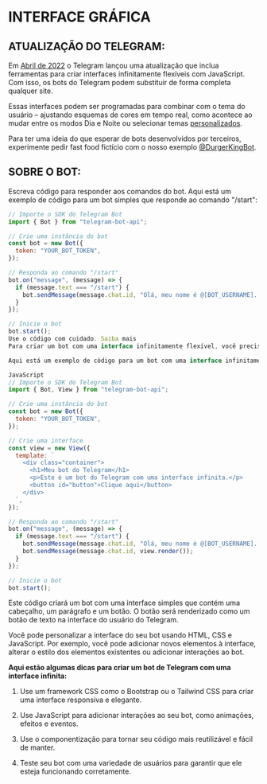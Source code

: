 # INTERFACE GRÁFICA

## ATUALIZAÇÃO DO TELEGRAM:
Em [Abril de 2022](https://telegram.org/blog/notifications-bots/pt-br?ln=a) o Telegram lançou uma atualização que inclua ferramentas para criar interfaces infinitamente flexíveis com JavaScript. Com isso, os bots do Telegram podem substituir de forma completa qualquer site.

Essas interfaces podem ser programadas para combinar com o tema do usuário – ajustando esquemas de cores em tempo real, como acontece ao mudar entre os modos Dia e Noite ou selecionar temas [personalizados](https://telegram.org/blog/protected-content-delete-by-date-and-more/pt-br?ln=a#global-chat-themes-on-android).

Para ter uma ideia do que esperar de bots desenvolvidos por terceiros, experimente pedir fast food fictício com o nosso exemplo [@DurgerKingBot](https://t.me/DurgerKingBot).

## SOBRE O BOT:
Escreva código para responder aos comandos do bot.
Aqui está um exemplo de código para um bot simples que responde ao comando "/start":

```JavaScript
// Importe o SDK do Telegram Bot
import { Bot } from "telegram-bot-api";

// Crie uma instância do bot
const bot = new Bot({
  token: "YOUR_BOT_TOKEN",
});

// Responda ao comando "/start"
bot.on("message", (message) => {
  if (message.text === "/start") {
    bot.sendMessage(message.chat.id, "Olá, meu nome é @[BOT_USERNAME]. Eu sou um bot do Telegram criado por [YOUR_NAME].");
  }
});

// Inicie o bot
bot.start();
Use o código com cuidado. Saiba mais
Para criar um bot com uma interface infinitamente flexível, você precisará usar o componente View do SDK do Telegram Bot. O componente View permite que você crie interfaces personalizadas usando HTML, CSS e JavaScript.

Aqui está um exemplo de código para um bot com uma interface infinitamente flexível:

JavaScript
// Importe o SDK do Telegram Bot
import { Bot, View } from "telegram-bot-api";

// Crie uma instância do bot
const bot = new Bot({
  token: "YOUR_BOT_TOKEN",
});

// Crie uma interface
const view = new View({
  template: `
    <div class="container">
      <h1>Meu bot do Telegram</h1>
      <p>Este é um bot do Telegram com uma interface infinita.</p>
      <button id="button">Clique aqui</button>
    </div>
  `,
});

// Responda ao comando "/start"
bot.on("message", (message) => {
  if (message.text === "/start") {
    bot.sendMessage(message.chat.id, "Olá, meu nome é @[BOT_USERNAME]. Eu sou um bot do Telegram criado por [YOUR_NAME].");
    bot.sendMessage(message.chat.id, view.render());
  }
});

// Inicie o bot
bot.start();
```

Este código criará um bot com uma interface simples que contém uma cabeçalho, um parágrafo e um botão. O botão será renderizado como um botão de texto na interface do usuário do Telegram.

Você pode personalizar a interface do seu bot usando HTML, CSS e JavaScript. Por exemplo, você pode adicionar novos elementos à interface, alterar o estilo dos elementos existentes ou adicionar interações ao bot.

**Aqui estão algumas dicas para criar um bot de Telegram com uma interface infinita:**
1. Use um framework CSS como o Bootstrap ou o Tailwind CSS para criar uma interface responsiva e elegante.

2. Use JavaScript para adicionar interações ao seu bot, como animações, efeitos e eventos.

3. Use o componentização para tornar seu código mais reutilizável e fácil de manter.

4. Teste seu bot com uma variedade de usuários para garantir que ele esteja funcionando corretamente.